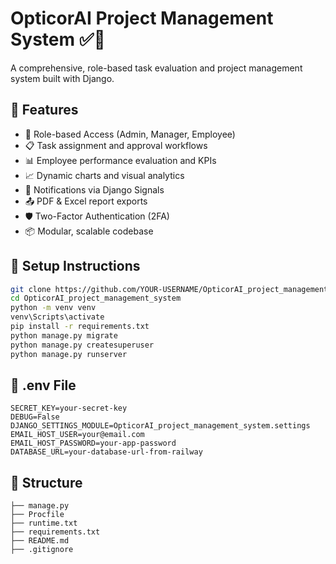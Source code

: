 # OpticorAI Project Management System ✅🧠

A comprehensive, role-based task evaluation and project management system built with Django.

## 🌟 Features

- 🔐 Role-based Access (Admin, Manager, Employee)
- 📋 Task assignment and approval workflows
- 📊 Employee performance evaluation and KPIs
- 📈 Dynamic charts and visual analytics
- 📨 Notifications via Django Signals
- 📤 PDF & Excel report exports
- 🛡️ Two-Factor Authentication (2FA)
- 📦 Modular, scalable codebase

## 🚀 Setup Instructions

```bash
git clone https://github.com/YOUR-USERNAME/OpticorAI_project_management_system.git
cd OpticorAI_project_management_system
python -m venv venv
venv\Scripts\activate
pip install -r requirements.txt
python manage.py migrate
python manage.py createsuperuser
python manage.py runserver
```

## 🔐 .env File

```env
SECRET_KEY=your-secret-key
DEBUG=False
DJANGO_SETTINGS_MODULE=OpticorAI_project_management_system.settings
EMAIL_HOST_USER=your@email.com
EMAIL_HOST_PASSWORD=your-app-password
DATABASE_URL=your-database-url-from-railway
```

## 📁 Structure

```
├── manage.py
├── Procfile
├── runtime.txt
├── requirements.txt
├── README.md
├── .gitignore
```